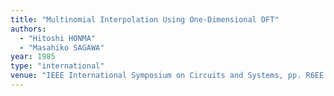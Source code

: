 ```yaml
---
title: "Multinomial Interpolation Using One-Dimensional DFT"
authors:
  - "Hitoshi HONMA"
  - "Masahiko SAGAWA"
year: 1985
type: "international"
venue: "IEEE International Symposium on Circuits and Systems, pp. R6EE.6L, 1985-06-01."
---
```

